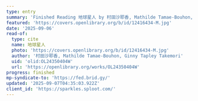 ```yaml
---
type: entry
summary: 'Finished Reading 地球星人 by 村田沙耶香, Mathilde Tamae-Bouhon, Ginny Tapley Takemori'
featured: 'https://covers.openlibrary.org/b/id/12416434-M.jpg'
date: '2025-09-06'
read-of:
  type: cite
  name: 地球星人
  photo: 'https://covers.openlibrary.org/b/id/12416434-M.jpg'
  author: '村田沙耶香, Mathilde Tamae-Bouhon, Ginny Tapley Takemori'
  uid: 'olid:OL24350404W'
  url: 'https://openlibrary.org/works/OL24350404W'
progress: finished
mp-syndicate-to: 'https://fed.brid.gy/'
updated: '2025-09-07T04:35:03.922Z'
client_id: 'https://sparkles.sploot.com/'
---
```


